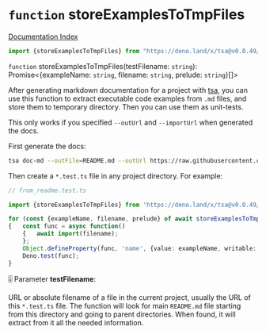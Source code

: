 # `function` storeExamplesToTmpFiles

[Documentation Index](../README.md)

```ts
import {storeExamplesToTmpFiles} from "https://deno.land/x/tsa@v0.0.49/doc_test/mod.ts"
```

`function` storeExamplesToTmpFiles(testFilename: `string`): Promise\<\{exampleName: `string`, filename: `string`, prelude: `string`}\[]>

After generating markdown documentation for a project with [tsa](../../../README.md), you can use this function
to extract executable code examples from `.md` files, and store them to temporary directory.
Then you can use them as unit-tests.

This only works if you specified `--outUrl` and `--importUrl` when generated the docs.

First generate the docs:

```bash
tsa doc-md --outFile=README.md --outUrl https://raw.githubusercontent.com/··········/README.md --importUrl https://deno.land/x/··········/mod.ts mod.ts
```

Then create a `*.test.ts` file in any project directory. For example:

```ts
// from_readme.test.ts

import {storeExamplesToTmpFiles} from 'https://deno.land/x/tsa@v0.0.49/doc_test/mod.ts';

for (const {exampleName, filename, prelude} of await storeExamplesToTmpFiles(import.meta.url))
{	const func = async function()
	{	await import(filename);
	};
	Object.defineProperty(func, 'name', {value: exampleName, writable: false});
	Deno.test(func);
}
```

🎚️ Parameter **testFilename**:

URL or absolute filename of a file in the current project, usually the URL of this `*.test.ts` file.
The function will look for main `README.md` file starting from this directory and going to parent directories.
When found, it will extract from it all the needed information.

